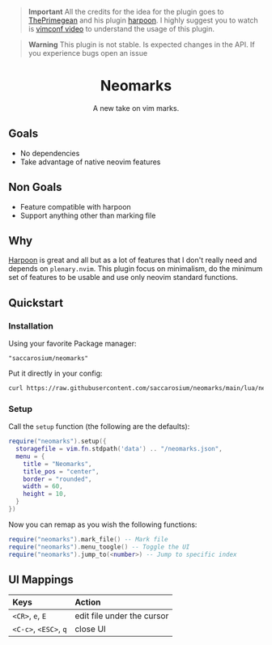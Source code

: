 > **Important**
> All the credits for the idea for the plugin goes to [ThePrimegean][1] and his
> plugin [harpoon][2]. I highly suggest you to watch is [vimconf video][3] to
> understand the usage of this plugin.

> **Warning**
> This plugin is not stable. Is expected changes in the API. If you experience bugs open an issue

<div align='center'>

# Neomarks

A new take on vim marks.

</div>

## Goals

* No dependencies
* Take advantage of native neovim features

## Non Goals

* Feature compatible with harpoon
* Support anything other than marking file

## Why

[Harpoon][2] is great and all but as a lot of features that I don't really need
and depends on `plenary.nvim`. This plugin focus on minimalism, do the minimum
set of features to be usable and use only neovim standard functions.

## Quickstart

### Installation

Using your favorite Package manager:

```
"saccarosium/neomarks"
```

Put it directly in your config:

```sh
curl https://raw.githubusercontent.com/saccarosium/neomarks/main/lua/neomarks.lua -o "${XDG_CONFIG_HOME:-$HOME/.config}"/nvim/lua/neomarks.lua
```

### Setup

Call the `setup` function (the following are the defaults):

```lua
require("neomarks").setup({
  storagefile = vim.fn.stdpath('data') .. "/neomarks.json",
  menu = {
    title = "Neomarks",
    title_pos = "center",
    border = "rounded",
    width = 60,
    height = 10,
  }
})
```

Now you can remap as you wish the following functions:

```lua
require("neomarks").mark_file() -- Mark file
require("neomarks").menu_toogle() -- Toggle the UI
require("neomarks").jump_to(<number>) -- Jump to specific index
```

## UI Mappings

| Keys | Action |
| :--- | :----- |
| `<CR>`, `e`, `E` | edit file under the cursor |
| `<C-c>`, `<ESC>`, `q` | close UI |


[1]: https://github.com/ThePrimeagen
[2]: https://github.com/ThePrimeagen/harpoon
[3]: https://www.youtube.com/watch?v=Qnos8aApa9g
